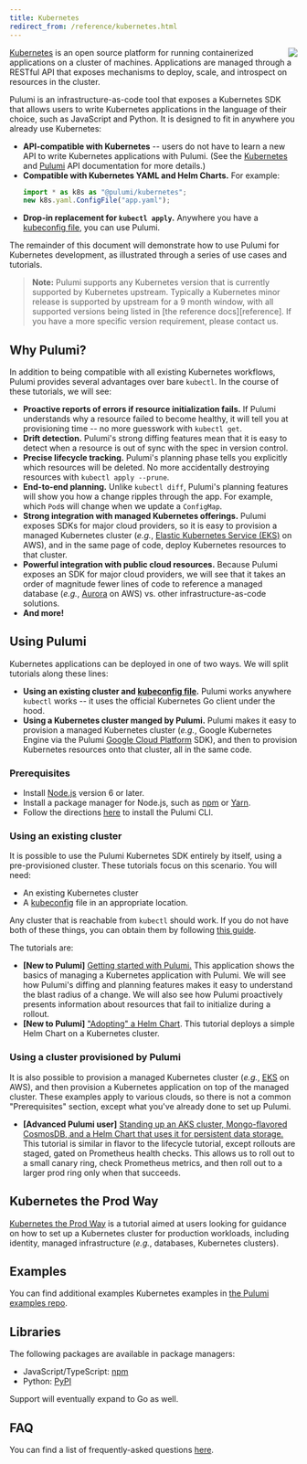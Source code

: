 ```yaml
---
title: Kubernetes
redirect_from: /reference/kubernetes.html
---
```


<img src="/images/quickstart/k8s-purple.png" align="right">

[Kubernetes][k8s] is an open source platform for running containerized applications on a cluster of
machines. Applications are managed through a RESTful API that exposes mechanisms to deploy, scale,
and introspect on resources in the cluster.

Pulumi is an infrastructure-as-code tool that exposes a Kubernetes SDK that allows users to write
Kubernetes applications in the language of their choice, such as JavaScript and Python. It is
designed to fit in anywhere you already use Kubernetes:

-   **API-compatible with Kubernetes** -- users do not have to learn a new API to write Kubernetes
    applications with Pulumi. (See the [Kubernetes][api-reference] and
    [Pulumi](/reference/pkg/nodejs/@pulumi/kubernetes/) API documentation for more
    details.)
-   **Compatible with Kubernetes YAML and Helm Charts.** For example:
    ```typescript
    import * as k8s as "@pulumi/kubernetes";
    new k8s.yaml.ConfigFile("app.yaml");
    ```
-   **Drop-in replacement for `kubectl apply`.** Anywhere you have a [kubeconfig file][kubeconfig],
    you can use Pulumi.

The remainder of this document will demonstrate how to use Pulumi for Kubernetes development, as
illustrated through a series of use cases and tutorials.

> **Note:** Pulumi supports any Kubernetes version that is currently supported by Kubernetes
> upstream. Typically a Kubernetes minor release is supported by upstream for a 9 month window, with
> all supported versions being listed in [the reference docs][reference]. If you have a more
> specific version requirement, please contact us.

## Why Pulumi?

In addition to being compatible with all existing Kubernetes workflows, Pulumi provides several
advantages over bare `kubectl`. In the course of these tutorials, we will see:

-   **Proactive reports of errors if resource initialization fails.** If Pulumi understands why a
    resource failed to become healthy, it will tell you at provisioning time -- no more guesswork
    with `kubectl get`.
-   **Drift detection.** Pulumi's strong diffing features mean that it is easy to detect when a
    resource is out of sync with the spec in version control.
-   **Precise lifecycle tracking.** Pulumi's planning phase tells you explicitly which resources
    will be deleted. No more accidentally destroying resources with `kubectl apply --prune`.
-   **End-to-end planning.** Unlike `kubectl diff`, Pulumi's planning features will show you how a
    change ripples through the app. For example, which `Pod`s will change when we update a
    `ConfigMap`.
-   **Strong integration with managed Kubernetes offerings.** Pulumi exposes SDKs for major cloud
    providers, so it is easy to provision a managed Kubernetes cluster (_e.g._, [Elastic Kubernetes
    Service (EKS)][eks] on AWS), and in the same page of code, deploy Kubernetes resources to that
    cluster.
-   **Powerful integration with public cloud resources.** Because Pulumi exposes an SDK for major
    cloud providers, we will see that it takes an order of magnitude fewer lines of code to
    reference a managed database (_e.g._, [Aurora][aurora] on AWS) vs. other infrastructure-as-code
    solutions.
-   **And more!**

## Using Pulumi

Kubernetes applications can be deployed in one of two ways. We will split tutorials along these
lines:

-   **Using an existing cluster and [kubeconfig file][kubeconfig].** Pulumi works anywhere `kubectl`
    works -- it uses the official Kubernetes Go client under the hood.
-   **Using a Kubernetes cluster manged by Pulumi.** Pulumi makes it easy to provision a managed
    Kubernetes cluster (_e.g._, Google Kubernetes Engine via the Pulumi [Google Cloud Platform][gcp]
    SDK), and then to provision Kubernetes resources onto that cluster, all in the same code.

### Prerequisites

-   Install [Node.js][nodejs] version 6 or later.
-   Install a package manager for Node.js, such as [npm] or [Yarn].
-   Follow the directions [here][install] to install the Pulumi CLI.

<!-- By default, Pulumi uses the same configuration as `kubectl`, so if you're already connected to a cluster, Pulumi will
"just work." For more details, including this initial setup, please see the [Kubernetes setup page](./setup.html). -->

### Using an existing cluster

It is possible to use the Pulumi Kubernetes SDK entirely by itself, using a pre-provisioned cluster.
These tutorials focus on this scenario. You will need:

-   An existing Kubernetes cluster
-   A [kubeconfig][kubeconfig] file in an appropriate location.

Any cluster that is reachable from `kubectl` should work. If you do not have both of these things,
you can obtain them by following [this guide](https://pulumi.io/quickstart/kubernetes/setup.html).

The tutorials are:

-   **[New to Pulumi]** [Getting started with Pulumi.](./tutorial-configmap-rollout.html) This
    application shows the basics of managing a Kubernetes application with Pulumi. We will see how
    Pulumi's diffing and planning features makes it easy to understand the blast radius of a change.
    We will also see how Pulumi proactively presents information about resources that fail to
    initialize during a rollout.
-   **[New to Pulumi]** ["Adopting" a Helm Chart](./tutorial-wordpress-chart.html).
    This tutorial deploys a simple Helm Chart on a Kubernetes cluster.

### Using a cluster provisioned by Pulumi

It is also possible to provision a managed Kubernetes cluster (_e.g._, [EKS][eks] on AWS), and then
provision a Kubernetes application on top of the managed cluster. These examples apply to various
clouds, so there is not a common "Prerequisites" section, except what you've already done to set up
Pulumi.

-   **[Advanced Pulumi user]** [Standing up an AKS cluster, Mongo-flavored CosmosDB, and a Helm
    Chart that uses it for persistent data storage.](./tutorial-p8s-rollout.html) This tutorial is
    similar in flavor to the lifecycle tutorial, except rollouts are staged, gated on Prometheus
    health checks. This allows us to roll out to a small canary ring, check Prometheus metrics, and
    then roll out to a larger prod ring only when that succeeds.

## Kubernetes the Prod Way

[Kubernetes the Prod Way](/quickstart/k8s-the-prod-way/) is a tutorial aimed at users
looking for guidance on how to set up a Kubernetes cluster for production workloads, including
identity, managed infrastructure (_e.g._, databases, Kubernetes clusters).

## Examples

You can find additional examples Kubernetes examples in [the Pulumi examples
repo](https://github.com/pulumi/examples).

<!-- -   **[New to Kubernetes & Pulumi]** [Getting started with Kubernetes.](./tutorial-guestbook.html)
    This tutorial deploys a Pulumi-native adaptation of the canonical [Kubernetes Guestbook
    example][guestbook]. Kubernetes and exposing it to the Internet with a `Service`. In addition to
    very simple Kubernetes resource types, this example shows off several unique features of Pulumi,
    including diffing and incremental errors when deployment fails. -->

## Libraries

The following packages are available in package managers:

-   JavaScript/TypeScript: [npm](https://www.npmjs.com/package/@pulumi/kubernetes)
-   Python: [PyPI](https://pypi.org/project/pulumi-kubernetes/)

Support will eventually expand to Go as well.

## FAQ

You can find a list of frequently-asked questions [here](./faq.html).

[api-reference]: https://kubernetes.io/docs/reference/
[k8s]: https://kubernetes.io/
[wp]: https://github.com/pulumi/examples/tree/master/kubernetes-ts-helm-wordpress
[kubeconfig]: https://kubernetes.io/docs/tasks/access-application-cluster/configure-access-multiple-clusters/
[aws]: https://pulumi.io/quickstart/aws/
[azure]: https://pulumi.io/quickstart/azure/
[gcp]: https://pulumi.io/quickstart/gcp/
[eks]: https://aws.amazon.com/eks/
[install]: https://pulumi.io/quickstart/install.html
[nodejs]: https://nodejs.org/en/
[npm]: https://www.npmjs.com/get-npm
[yarn]: https://yarnpkg.com/en/docs/install
[aurora]: https://aws.amazon.com/rds/aurora/
[guestbook]: https://github.com/pulumi/examples/tree/master/kubernetes-ts-guestbook

